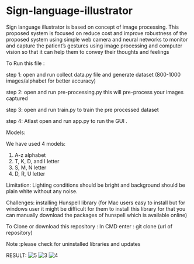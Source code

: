 
# Sign-language-illustrator
Sign language illustrator is based on concept of image processing. This proposed system is focused on reduce cost and improve robustness of the proposed system using simple web camera and neural networks to monitor and capture the patient’s gestures using image processing and computer vision so that it can help them to convey their thoughts and feelings

To Run this file :

step 1: open and run collect data.py file and generate dataset (800-1000 images/alphabet for better accuracy)  

step 2: open and run pre-processing.py this will pre-process your images captured 

step 3: open and run train.py to train the pre processed dataset

step 4: Atlast open and run app.py to run the GUI .

Models:

We have used 4 models:
1. A-z alphabet
2. T, K, D, and I letter
3. S, M, N letter
4. D, R, U letter

Limitation:
Lighting conditions should be bright and background should be plain white without any noise.

Challenges:
installing Hunspell library (for Mac users easy to install but for windows user it might be difficult for them to install this library for that you can manually download the packages of hunspell which is available online)

To Clone or download this repository :
In CMD enter : git clone (url of repository)

Note :please check for uninstalled libraries and updates

RESULT:
![5](https://user-images.githubusercontent.com/81908211/116527955-df801100-a8f8-11eb-9a24-ba6fef0585f6.JPG)
![3](https://user-images.githubusercontent.com/81908211/116527994-e9a20f80-a8f8-11eb-8054-ce8a39b5d106.JPG)
![4](https://user-images.githubusercontent.com/81908211/116528011-ed359680-a8f8-11eb-8a9a-db4fb16539eb.JPG)
